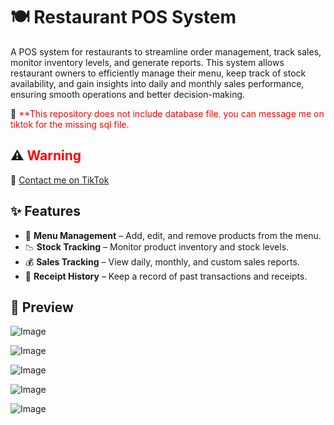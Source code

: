 # 🍽️ Restaurant POS System  

A POS system for restaurants to streamline order management, track sales, monitor inventory levels, and generate reports. This system allows restaurant owners to efficiently manage their menu, keep track of stock availability, and gain insights into daily and monthly sales performance, ensuring smooth operations and better decision-making.  


🚨 <span style="color:red">**This repository does not include database file. you can message me on tiktok for the missing sql file.  
## ⚠️ <span style="color:red">Warning</span>  

🔗 [Contact me on TikTok](https://www.tiktok.com/@krelq)  

## ✨ Features  

- 🍔 **Menu Management** – Add, edit, and remove products from the menu.  
- 📉 **Stock Tracking** – Monitor product inventory and stock levels.  
- 💰 **Sales Tracking** – View daily, monthly, and custom sales reports.  
- 🧾 **Receipt History** – Keep a record of past transactions and receipts.  

## 📸 Preview  

![Image](https://github.com/user-attachments/assets/d712fa13-106c-4b0c-91c0-62a0ff81fcf4)

![Image](https://github.com/user-attachments/assets/19e985eb-634e-4e0a-b915-b16ae53122d3)

![Image](https://github.com/user-attachments/assets/e6d298af-409e-4a5a-b126-66686a230f6d)

![Image](https://github.com/user-attachments/assets/a60ef652-6c0d-4498-9110-be730d9b885c)

![Image](https://github.com/user-attachments/assets/a27338b1-8064-45e7-be4d-528dd3456f1e)





